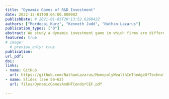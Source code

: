 ```yaml
---
title: "Dynamic Games of R&D Investment"
date: 2022-12-01T00:04:00.00000Z
publishDate: # 2021-01-05T20:13:52.626042Z
authors: ["Mordecai Kurz", "Kenneth Judd", "Nathan Lazarus"]
publication_types: ["0"]
abstract: We study a dynamic investment game in which firms are differentiated by their R&D stocks and therefore productivities. When investing in R&D, firms face "success-breeds-success" probabilities, where accumulated successes improve their subsequent investment productivity. The government may seek to reallocate resources to smaller firms to reduce markups, as in Klette and Kortum (2004). We characterize the optimal policy under uncertainty.
featured: true
# image:
  # preview_only: true
publication: 
url_pdf: 
doi:
links: 
- name: GitHub
  url: https://github.com/NathanLazarus/MonopolyWealthInTheAgeOfTechnology/tree/main/Chapter%207
- name: Slides (see 56–62)
  url: files/DynamicGamesAndHTCondorCEF.pdf

---
```


